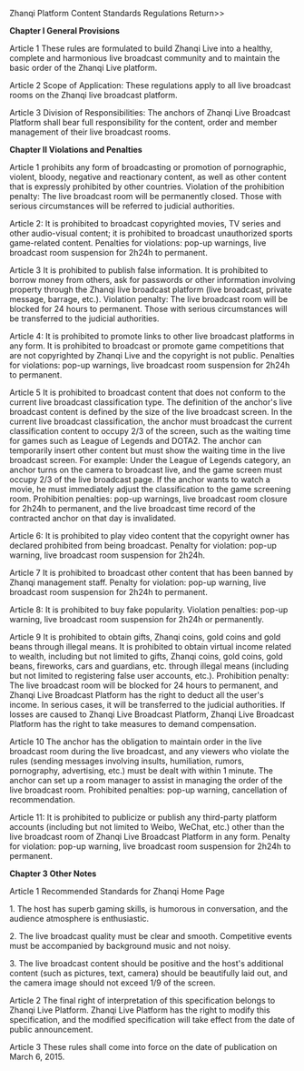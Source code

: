 Zhanqi Platform Content Standards Regulations Return\>\>

**Chapter I General Provisions**

Article 1 These rules are formulated to build Zhanqi Live into a
healthy, complete and harmonious live broadcast community and to
maintain the basic order of the Zhanqi Live platform.

Article 2 Scope of Application: These regulations apply to all live
broadcast rooms on the Zhanqi live broadcast platform.

Article 3 Division of Responsibilities: The anchors of Zhanqi Live
Broadcast Platform shall bear full responsibility for the content, order
and member management of their live broadcast rooms.

**Chapter II Violations and Penalties**

Article 1 prohibits any form of broadcasting or promotion of
pornographic, violent, bloody, negative and reactionary content, as well
as other content that is expressly prohibited by other countries.
Violation of the prohibition penalty: The live broadcast room will be
permanently closed. Those with serious circumstances will be referred to
judicial authorities.

Article 2: It is prohibited to broadcast copyrighted movies, TV series
and other audio-visual content; it is prohibited to broadcast
unauthorized sports game-related content. Penalties for violations:
pop-up warnings, live broadcast room suspension for 2h24h to permanent.

Article 3 It is prohibited to publish false information. It is
prohibited to borrow money from others, ask for passwords or other
information involving property through the Zhanqi live broadcast
platform (live broadcast, private message, barrage, etc.). Violation
penalty: The live broadcast room will be blocked for 24 hours to
permanent. Those with serious circumstances will be transferred to the
judicial authorities.

Article 4: It is prohibited to promote links to other live broadcast
platforms in any form. It is prohibited to broadcast or promote game
competitions that are not copyrighted by Zhanqi Live and the copyright
is not public. Penalties for violations: pop-up warnings, live broadcast
room suspension for 2h24h to permanent.

Article 5 It is prohibited to broadcast content that does not conform to
the current live broadcast classification type. The definition of the
anchor's live broadcast content is defined by the size of the live
broadcast screen. In the current live broadcast classification, the
anchor must broadcast the current classification content to occupy 2/3
of the screen, such as the waiting time for games such as League of
Legends and DOTA2. The anchor can temporarily insert other content but
must show the waiting time in the live broadcast screen. For example:
Under the League of Legends category, an anchor turns on the camera to
broadcast live, and the game screen must occupy 2/3 of the live
broadcast page. If the anchor wants to watch a movie, he must
immediately adjust the classification to the game screening room.
Prohibition penalties: pop-up warnings, live broadcast room closure for
2h24h to permanent, and the live broadcast time record of the contracted
anchor on that day is invalidated.

Article 6: It is prohibited to play video content that the copyright
owner has declared prohibited from being broadcast. Penalty for
violation: pop-up warning, live broadcast room suspension for 2h24h.

Article 7 It is prohibited to broadcast other content that has been
banned by Zhanqi management staff. Penalty for violation: pop-up
warning, live broadcast room suspension for 2h24h to permanent.

Article 8: It is prohibited to buy fake popularity. Violation penalties:
pop-up warning, live broadcast room suspension for 2h24h or permanently.

Article 9 It is prohibited to obtain gifts, Zhanqi coins, gold coins and
gold beans through illegal means. It is prohibited to obtain virtual
income related to wealth, including but not limited to gifts, Zhanqi
coins, gold coins, gold beans, fireworks, cars and guardians, etc.
through illegal means (including but not limited to registering false
user accounts, etc.). Prohibition penalty: The live broadcast room will
be blocked for 24 hours to permanent, and Zhanqi Live Broadcast Platform
has the right to deduct all the user's income. In serious cases, it will
be transferred to the judicial authorities. If losses are caused to
Zhanqi Live Broadcast Platform, Zhanqi Live Broadcast Platform has the
right to take measures to demand compensation.

Article 10 The anchor has the obligation to maintain order in the live
broadcast room during the live broadcast, and any viewers who violate
the rules (sending messages involving insults, humiliation, rumors,
pornography, advertising, etc.) must be dealt with within 1 minute. The
anchor can set up a room manager to assist in managing the order of the
live broadcast room. Prohibited penalties: pop-up warning, cancellation
of recommendation.

Article 11: It is prohibited to publicize or publish any third-party
platform accounts (including but not limited to Weibo, WeChat, etc.)
other than the live broadcast room of Zhanqi Live Broadcast Platform in
any form. Penalty for violation: pop-up warning, live broadcast room
suspension for 2h24h to permanent.

**Chapter 3 Other Notes**

Article 1 Recommended Standards for Zhanqi Home Page

1\. The host has superb gaming skills, is humorous in conversation, and
the audience atmosphere is enthusiastic.

2\. The live broadcast quality must be clear and smooth. Competitive
events must be accompanied by background music and not noisy.

3\. The live broadcast content should be positive and the host's
additional content (such as pictures, text, camera) should be
beautifully laid out, and the camera image should not exceed 1/9 of the
screen.

Article 2 The final right of interpretation of this specification
belongs to Zhanqi Live Platform. Zhanqi Live Platform has the right to
modify this specification, and the modified specification will take
effect from the date of public announcement.

Article 3 These rules shall come into force on the date of publication
on March 6, 2015.

